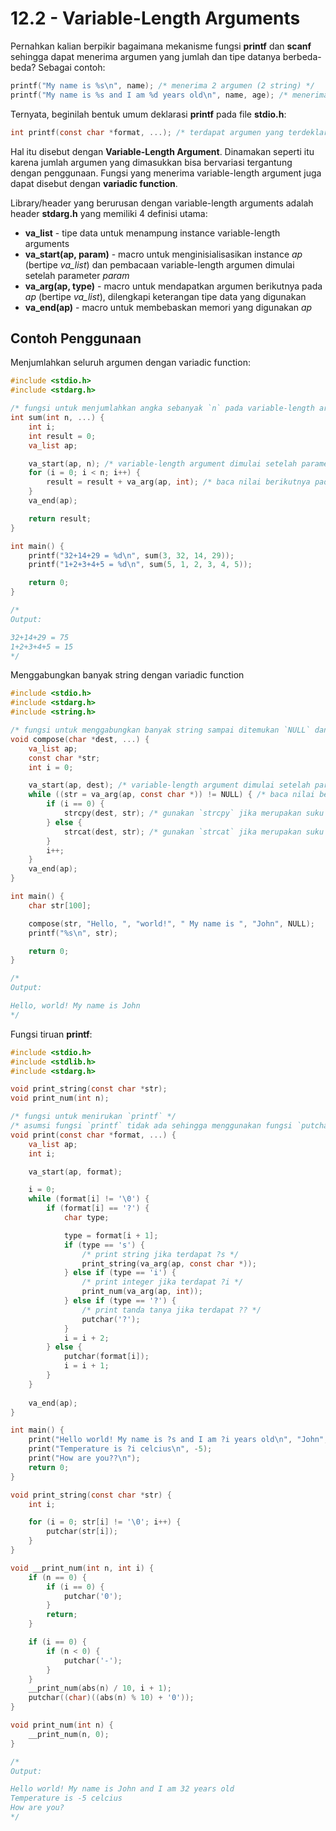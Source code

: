 # 12.2 - Variable-Length Arguments

Pernahkan kalian berpikir bagaimana mekanisme fungsi **printf** dan **scanf** sehingga dapat menerima argumen yang jumlah dan tipe datanya berbeda-beda? Sebagai contoh:
```c
printf("My name is %s\n", name); /* menerima 2 argumen (2 string) */
printf("My name is %s and I am %d years old\n", name, age); /* menerima 3 argumen (2 string dan 1 int) */
```

Ternyata, beginilah bentuk umum deklarasi **printf** pada file **stdio.h**:
```c
int printf(const char *format, ...); /* terdapat argumen yang terdeklarasi sebagai: ... */
```

Hal itu disebut dengan **Variable-Length Argument**. Dinamakan seperti itu karena jumlah argumen yang dimasukkan bisa bervariasi tergantung dengan penggunaan. Fungsi yang menerima variable-length argument juga dapat disebut dengan **variadic function**.

Library/header yang berurusan dengan variable-length arguments adalah header **stdarg.h** yang memiliki 4 definisi utama:

- **va_list** - tipe data untuk menampung instance variable-length arguments
- **va_start(ap, param)** - macro untuk menginisialisasikan instance *ap* (bertipe *va_list*) dan pembacaan variable-length argumen dimulai setelah parameter *param*
- **va_arg(ap, type)** - macro untuk mendapatkan argumen berikutnya pada *ap* (bertipe *va_list*), dilengkapi keterangan tipe data yang digunakan
- **va_end(ap)** - macro untuk membebaskan memori yang digunakan *ap*

## Contoh Penggunaan

Menjumlahkan seluruh argumen dengan variadic function:
```c
#include <stdio.h>
#include <stdarg.h>

/* fungsi untuk menjumlahkan angka sebanyak `n` pada variable-length argument */
int sum(int n, ...) {
    int i;
    int result = 0;
    va_list ap;

    va_start(ap, n); /* variable-length argument dimulai setelah parameter `n` */
    for (i = 0; i < n; i++) {
        result = result + va_arg(ap, int); /* baca nilai berikutnya pada variable-length argument dengan tipe `int` */
    }
    va_end(ap);

    return result;
}

int main() {
    printf("32+14+29 = %d\n", sum(3, 32, 14, 29));
    printf("1+2+3+4+5 = %d\n", sum(5, 1, 2, 3, 4, 5));

    return 0;
}

/*
Output:

32+14+29 = 75
1+2+3+4+5 = 15
*/
```

Menggabungkan banyak string dengan variadic function
```c
#include <stdio.h>
#include <stdarg.h>
#include <string.h>

/* fungsi untuk menggabungkan banyak string sampai ditemukan `NULL` dan hasilnya disimpan dalam string `dest` */
void compose(char *dest, ...) {
    va_list ap;
    const char *str;
    int i = 0;

    va_start(ap, dest); /* variable-length argument dimulai setelah parameter `dest` */
    while ((str = va_arg(ap, const char *)) != NULL) { /* baca nilai berikutnya pada variable-length argument dengan tipe `const char *` */
        if (i == 0) {
            strcpy(dest, str); /* gunakan `strcpy` jika merupakan suku pertama */
        } else {
            strcat(dest, str); /* gunakan `strcat` jika merupakan suku kedua dan berikutnya */
        }
        i++;
    }
    va_end(ap);
}

int main() {
    char str[100];

    compose(str, "Hello, ", "world!", " My name is ", "John", NULL);
    printf("%s\n", str);

    return 0;
}

/*
Output:

Hello, world! My name is John
*/
```

Fungsi tiruan **printf**:
```c
#include <stdio.h>
#include <stdlib.h>
#include <stdarg.h>

void print_string(const char *str);
void print_num(int n);

/* fungsi untuk menirukan `printf` */
/* asumsi fungsi `printf` tidak ada sehingga menggunakan fungsi `putchar` semuanya */
void print(const char *format, ...) {
    va_list ap;
    int i;

    va_start(ap, format);

    i = 0;
    while (format[i] != '\0') {
        if (format[i] == '?') {
            char type;

            type = format[i + 1];
            if (type == 's') {
                /* print string jika terdapat ?s */
                print_string(va_arg(ap, const char *));
            } else if (type == 'i') {
                /* print integer jika terdapat ?i */
                print_num(va_arg(ap, int));
            } else if (type == '?') {
                /* print tanda tanya jika terdapat ?? */
                putchar('?');
            }
            i = i + 2;
        } else {
            putchar(format[i]);
            i = i + 1;
        }
    }
    
    va_end(ap);
}

int main() {
    print("Hello world! My name is ?s and I am ?i years old\n", "John", 32);
    print("Temperature is ?i celcius\n", -5);
    print("How are you??\n");
    return 0;
}

void print_string(const char *str) {
    int i;

    for (i = 0; str[i] != '\0'; i++) {
        putchar(str[i]);
    }
}

void __print_num(int n, int i) {
    if (n == 0) {
        if (i == 0) {
            putchar('0');
        }
        return;
    }

    if (i == 0) {
        if (n < 0) {
            putchar('-');
        }
    }
    __print_num(abs(n) / 10, i + 1);
    putchar((char)((abs(n) % 10) + '0'));
}

void print_num(int n) {
    __print_num(n, 0);
}

/*
Output:

Hello world! My name is John and I am 32 years old
Temperature is -5 celcius
How are you?
*/
```
